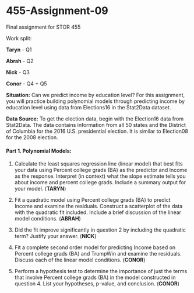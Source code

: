 # 455-Assignment-09
Final assignment for STOR 455

Work split: 

__Taryn__ - Q1

__Abrah__ - Q2

__Nick__  - Q3

__Conor__ - Q4 + Q5

__Situation:__ Can we predict income by education level? For this assignment, you will practice building polynomial models through predicting income by education level using data from Elections16 in the Stat2Data dataset. 
 
__Data Source:__ To get the election data, begin with the Election16 data from Stat2Data. The data contains information from all 50 states and the District of Columbia for the 2016 U.S. presidential election. It is similar to Election08 for the 2008 election. 

#### Part 1. Polynomial Models: ####
1. Calculate the least squares regression line (linear model) that best fits your data using Percent college grads (BA) as the predictor and Income as the response. Interpret (in context) what the slope estimate tells you about income and percent college grads. Include a summary output for your model. (__TARYN__)

2. Fit a quadratic model using Percent college grads (BA) to predict Income and examine the residuals. Construct a scatterplot of the data with the quadratic fit included. Include a brief discussion of the linear model conditions. (__ABRAH__)

3. Did the fit improve significantly in question 2 by including the quadratic term? Justify your answer. (__NICK__) 

4. Fit a complete second order model for predicting Income based on Percent college grads (BA) and TrumpWin and examine the residuals. Discuss each of the linear model conditions. (__CONOR__)

5. Perform a hypothesis test to determine the importance of just the terms that involve Percent college grads (BA) in the model constructed in question 4. List your hypotheses, p-value, and conclusion. (__CONOR__)
